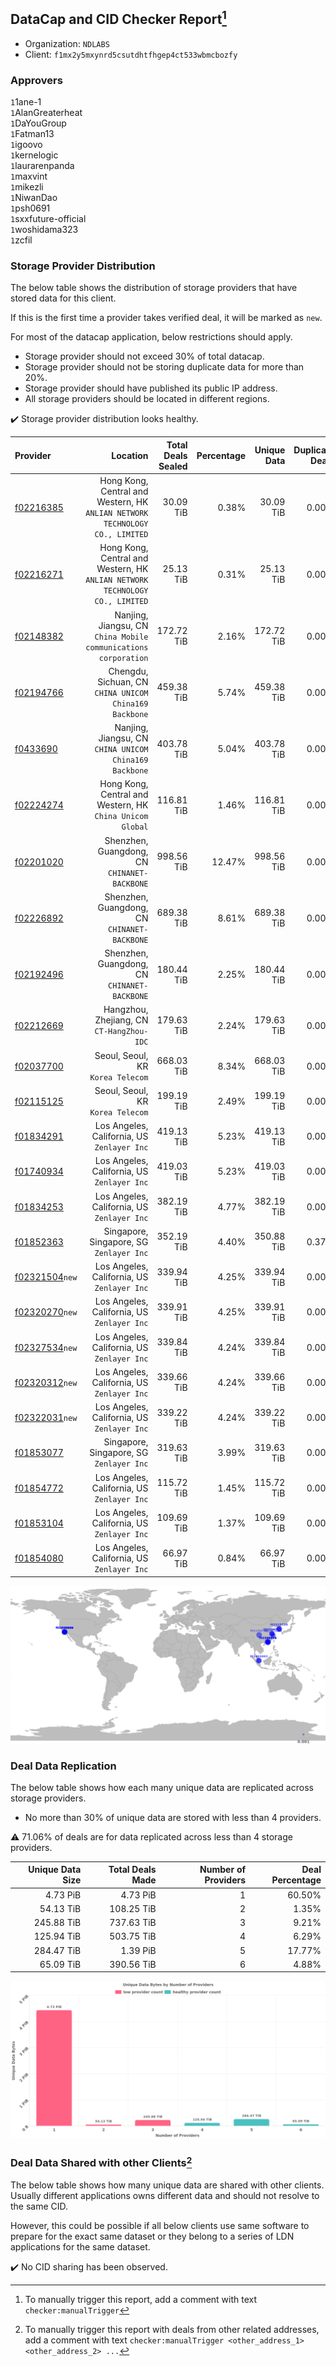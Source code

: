 ## DataCap and CID Checker Report[^1]
 - Organization: `NDLABS`
 - Client: `f1mx2y5mxynrd5csutdhtfhgep4ct533wbmcbozfy`
### Approvers
`1`1ane-1<br/>`1`AlanGreaterheat<br/>`1`DaYouGroup<br/>`1`Fatman13<br/>`1`igoovo<br/>`1`kernelogic<br/>`1`laurarenpanda<br/>`1`maxvint<br/>`1`mikezli<br/>`1`NiwanDao<br/>`1`psh0691<br/>`1`sxxfuture-official<br/>`1`woshidama323<br/>`1`zcfil

### Storage Provider Distribution
The below table shows the distribution of storage providers that have stored data for this client.

If this is the first time a provider takes verified deal, it will be marked as `new`.

For most of the datacap application, below restrictions should apply.
 - Storage provider should not exceed 30% of total datacap.
 - Storage provider should not be storing duplicate data for more than 20%.
 - Storage provider should have published its public IP address.
 - All storage providers should be located in different regions.

✔️ Storage provider distribution looks healthy.

| Provider                                                    |                                                                        Location | Total Deals Sealed | Percentage | Unique Data | Duplicate Deals |
| :---------------------------------------------------------- | ------------------------------------------------------------------------------: | -----------------: | ---------: | ----------: | --------------: |
| [f02216385](https://filfox.info/en/address/f02216385)       | Hong Kong, Central and Western, HK<br/>`ANLIAN NETWORK TECHNOLOGY CO., LIMITED` |          30.09 TiB |      0.38% |   30.09 TiB |           0.00% |
| [f02216271](https://filfox.info/en/address/f02216271)       | Hong Kong, Central and Western, HK<br/>`ANLIAN NETWORK TECHNOLOGY CO., LIMITED` |          25.13 TiB |      0.31% |   25.13 TiB |           0.00% |
| [f02148382](https://filfox.info/en/address/f02148382)       |              Nanjing, Jiangsu, CN<br/>`China Mobile communications corporation` |         172.72 TiB |      2.16% |  172.72 TiB |           0.00% |
| [f02194766](https://filfox.info/en/address/f02194766)       |                       Chengdu, Sichuan, CN<br/>`CHINA UNICOM China169 Backbone` |         459.38 TiB |      5.74% |  459.38 TiB |           0.00% |
| [f0433690](https://filfox.info/en/address/f0433690)         |                       Nanjing, Jiangsu, CN<br/>`CHINA UNICOM China169 Backbone` |         403.78 TiB |      5.04% |  403.78 TiB |           0.00% |
| [f02224274](https://filfox.info/en/address/f02224274)       |                    Hong Kong, Central and Western, HK<br/>`China Unicom Global` |         116.81 TiB |      1.46% |  116.81 TiB |           0.00% |
| [f02201020](https://filfox.info/en/address/f02201020)       |                                 Shenzhen, Guangdong, CN<br/>`CHINANET-BACKBONE` |         998.56 TiB |     12.47% |  998.56 TiB |           0.00% |
| [f02226892](https://filfox.info/en/address/f02226892)       |                                 Shenzhen, Guangdong, CN<br/>`CHINANET-BACKBONE` |         689.38 TiB |      8.61% |  689.38 TiB |           0.00% |
| [f02192496](https://filfox.info/en/address/f02192496)       |                                 Shenzhen, Guangdong, CN<br/>`CHINANET-BACKBONE` |         180.44 TiB |      2.25% |  180.44 TiB |           0.00% |
| [f02212669](https://filfox.info/en/address/f02212669)       |                                    Hangzhou, Zhejiang, CN<br/>`CT-HangZhou-IDC` |         179.63 TiB |      2.24% |  179.63 TiB |           0.00% |
| [f02037700](https://filfox.info/en/address/f02037700)       |                                            Seoul, Seoul, KR<br/>`Korea Telecom` |         668.03 TiB |      8.34% |  668.03 TiB |           0.00% |
| [f02115125](https://filfox.info/en/address/f02115125)       |                                            Seoul, Seoul, KR<br/>`Korea Telecom` |         199.19 TiB |      2.49% |  199.19 TiB |           0.00% |
| [f01834291](https://filfox.info/en/address/f01834291)       |                                  Los Angeles, California, US<br/>`Zenlayer Inc` |         419.13 TiB |      5.23% |  419.13 TiB |           0.00% |
| [f01740934](https://filfox.info/en/address/f01740934)       |                                  Los Angeles, California, US<br/>`Zenlayer Inc` |         419.03 TiB |      5.23% |  419.03 TiB |           0.00% |
| [f01834253](https://filfox.info/en/address/f01834253)       |                                  Los Angeles, California, US<br/>`Zenlayer Inc` |         382.19 TiB |      4.77% |  382.19 TiB |           0.00% |
| [f01852363](https://filfox.info/en/address/f01852363)       |                                     Singapore, Singapore, SG<br/>`Zenlayer Inc` |         352.19 TiB |      4.40% |  350.88 TiB |           0.37% |
| [f02321504](https://filfox.info/en/address/f02321504)`new`  |                                  Los Angeles, California, US<br/>`Zenlayer Inc` |         339.94 TiB |      4.25% |  339.94 TiB |           0.00% |
| [f02320270](https://filfox.info/en/address/f02320270)`new`  |                                  Los Angeles, California, US<br/>`Zenlayer Inc` |         339.91 TiB |      4.25% |  339.91 TiB |           0.00% |
| [f02327534](https://filfox.info/en/address/f02327534)`new`  |                                  Los Angeles, California, US<br/>`Zenlayer Inc` |         339.84 TiB |      4.24% |  339.84 TiB |           0.00% |
| [f02320312](https://filfox.info/en/address/f02320312)`new`  |                                  Los Angeles, California, US<br/>`Zenlayer Inc` |         339.66 TiB |      4.24% |  339.66 TiB |           0.00% |
| [f02322031](https://filfox.info/en/address/f02322031)`new`  |                                  Los Angeles, California, US<br/>`Zenlayer Inc` |         339.22 TiB |      4.24% |  339.22 TiB |           0.00% |
| [f01853077](https://filfox.info/en/address/f01853077)       |                                     Singapore, Singapore, SG<br/>`Zenlayer Inc` |         319.63 TiB |      3.99% |  319.63 TiB |           0.00% |
| [f01854772](https://filfox.info/en/address/f01854772)       |                                  Los Angeles, California, US<br/>`Zenlayer Inc` |         115.72 TiB |      1.45% |  115.72 TiB |           0.00% |
| [f01853104](https://filfox.info/en/address/f01853104)       |                                  Los Angeles, California, US<br/>`Zenlayer Inc` |         109.69 TiB |      1.37% |  109.69 TiB |           0.00% |
| [f01854080](https://filfox.info/en/address/f01854080)       |                                  Los Angeles, California, US<br/>`Zenlayer Inc` |          66.97 TiB |      0.84% |   66.97 TiB |           0.00% |

<img src="https://raw.githubusercontent.com/data-preservation-programs/filplus-checker-assets/main/filecoin-project/filecoin-plus-large-datasets/issues/2055/1692081343040.png"/>

### Deal Data Replication
The below table shows how each many unique data are replicated across storage providers.

- No more than 30% of unique data are stored with less than 4 providers.

⚠️ 71.06% of deals are for data replicated across less than 4 storage providers.

| Unique Data Size | Total Deals Made | Number of Providers | Deal Percentage |
| ---------------: | ---------------: | ------------------: | --------------: |
|         4.73 PiB |         4.73 PiB |                   1 |          60.50% |
|        54.13 TiB |       108.25 TiB |                   2 |           1.35% |
|       245.88 TiB |       737.63 TiB |                   3 |           9.21% |
|       125.94 TiB |       503.75 TiB |                   4 |           6.29% |
|       284.47 TiB |         1.39 PiB |                   5 |          17.77% |
|        65.09 TiB |       390.56 TiB |                   6 |           4.88% |

<img src="https://raw.githubusercontent.com/data-preservation-programs/filplus-checker-assets/main/filecoin-project/filecoin-plus-large-datasets/issues/2055/1692081343931.png"/>

### Deal Data Shared with other Clients[^3]
The below table shows how many unique data are shared with other clients.
Usually different applications owns different data and should not resolve to the same CID.

However, this could be possible if all below clients use same software to prepare for the exact same dataset or they belong to a series of LDN applications for the same dataset.

✔️ No CID sharing has been observed.

[^1]: To manually trigger this report, add a comment with text `checker:manualTrigger`

[^2]: Deals from those addresses are combined into this report as they are specified with `checker:manualTrigger`

[^3]: To manually trigger this report with deals from other related addresses, add a comment with text `checker:manualTrigger <other_address_1> <other_address_2> ...`
